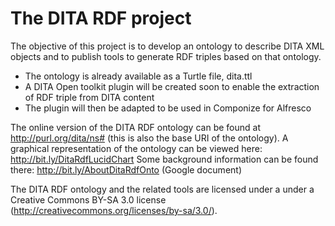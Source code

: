 The DITA RDF project
====================

The objective of this project is to develop an ontology to describe DITA XML objects and to publish tools to generate RDF triples based on that ontology.

 - The ontology is already available as a Turtle file, dita.ttl
 - A DITA Open toolkit plugin will be created soon to enable the extraction of RDF triple from DITA content
 - The plugin will then be adapted to be used in Componize for Alfresco

The online version of the DITA RDF ontology can be found at http://purl.org/dita/ns# (this is also the base URI of the ontology).
A graphical representation of the ontology can be viewed here: http://bit.ly/DitaRdfLucidChart
Some background information can be found there: http://bit.ly/AboutDitaRdfOnto (Google document)

The DITA RDF ontology and the related tools are licensed under a under a Creative Commons BY-SA 3.0 license (http://creativecommons.org/licenses/by-sa/3.0/).